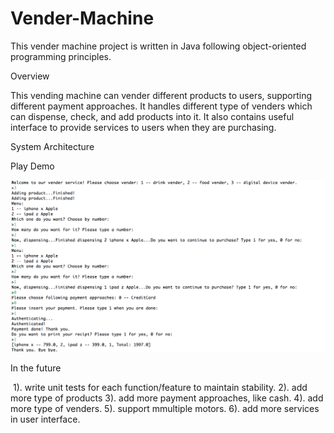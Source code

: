 # Vender-Machine

This vender machine project is written in Java following object-oriented programming principles. 

Overview

  This vending machine can vender different products to users, supporting different payment approaches. It handles different    type of venders which can dispense, check, and add products into it. It also contains useful interface to provide services to users when they are purchasing.
  
System Architecture



Play Demo

![Demo](https://github.com/XinYao1992/Vender-Machine/blob/master/result.png)

In the future

  1). write unit tests for each function/feature to maintain stability.
  2). add more type of products
  3). add more payment approaches, like cash.
  4). add more type of venders.
  5). support mmultiple motors.
  6). add more services in user interface.
